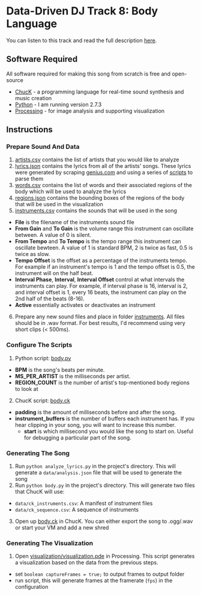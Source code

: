 Data-Driven DJ Track 8: Body Language
=================

You can listen to this track and read the full description [here](https://datadrivendj.com/tracks/body).

## Software Required

All software required for making this song from scratch is free and open-source

* [ChucK](http://chuck.cs.princeton.edu/) - a programming language for real-time sound synthesis and music creation
* [Python](https://www.python.org/) - I am running version 2.7.3
* [Processing](https://processing.org/) - for image analysis and supporting visualization

## Instructions

### Prepare Sound And Data

1. [artists.csv](data/artists.csv) contains the list of artists that you would like to analyze
2. [lyrics.json](data/lyrics.json) contains the lyrics from all of the artists' songs. These lyrics were generated by scraping [genius.com](http://genius.com/) and using a series of [scripts](scrapers) to parse them
3. [words.csv](data/words.csv) contains the list of words and their associated regions of the body which will be used to analyze the lyrics
4. [regions.json](data/regions.json) contains the bounding boxes of the regions of the body that will be used in the visualization
5. [instruments.csv](data/instruments.csv) contains the sounds that will be used in the song
  * **File** is the filename of the instruments sound file
  * **From Gain** and **To Gain** is the volume range this instrument can oscillate between. A value of 0 is silent.
  * **From Tempo** and **To Tempo** is the tempo range this instrument can oscillate bewteen. A value of 1 is standard BPM, 2 is twice as fast, 0.5 is twice as slow.
  * **Tempo Offset** is the offset as a percentage of the instruments tempo. For example if an instrument's tempo is 1 and the tempo offset is 0.5, the instrument will on the half beat.
  * **Interval Phase**, **Interval**, **Interval Offset** control at what intervals the instruments can play. For example, if interval phase is 16, interval is 2, and interval offset is 1, every 16 beats, the instrument can play on the 2nd half of the beats (8-16).
  * **Active** essentially activates or deactivates an instrument
6. Prepare any new sound files and place in folder [instruments](instruments). All files should be in .wav format. For best results, I'd recommend using very short clips (< 500ms).

### Configure The Scripts

1. Python script: [body.py](body.py)
  * **BPM** is the song's beats per minute.
  * **MS_PER_ARTIST** is the milliseconds per artist.
  * **REGION_COUNT** is the number of artist's top-mentioned body regions to look at
2. ChucK script: [body.ck](body.ck)
  * **padding** is the amount of milliseconds before and after the song.
  * **instrument_buffers** is the number of buffers each instrument has. If you hear clipping in your song, you will want to increase this number.
	* **start** is which millisecond you would like the song to start on. Useful for debugging a particular part of the song.

### Generating The Song

1. Run `python analyze_lyrics.py` in the project's directory. This will generate a `data/analysis.json` file that will be used to generate the song
2. Run `python body.py` in the project's directory. This will generate two files that ChucK will use:
  * `data/ck_instruments.csv`: A manifest of instrument files
  * `data/ck_sequence.csv`: A sequence of instruments
3. Open up [body.ck](body.ck) in ChucK. You can either export the song to .ogg/.wav or start your VM and add a new shred

### Generating The Visualization

1. Open [visualization/visualization.pde](visualization/visualization.pde) in Processing. This script generates a visualization based on the data from the previous steps.
  * set `boolean captureFrames = true;` to output frames to output folder
  * run script, this will generate frames at the framerate (`fps`) in the configuration
